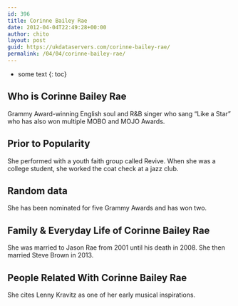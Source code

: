 ```yaml
---
id: 396
title: Corinne Bailey Rae
date: 2012-04-04T22:49:28+00:00
author: chito
layout: post
guid: https://ukdataservers.com/corinne-bailey-rae/
permalink: /04/04/corinne-bailey-rae/
---
```


* some text
{: toc}


## Who is  Corinne Bailey Rae
                  
                  
                  
Grammy Award-winning English soul and R&B singer who sang &#8220;Like a Star&#8221; who has also won multiple MOBO and MOJO Awards.
                  
                
                
                
## Prior to Popularity 
                  
                  
                  
She performed with a youth faith group called Revive. When she was a college student, she worked the coat check at a jazz club.
                  
                
                
                
## Random data 
                  
                  
                  
She has been nominated for five Grammy Awards and has won two.
                  
                
                
                
## Family & Everyday Life of Corinne Bailey Rae
                  
                  
                  
She was married to Jason Rae from 2001 until his death in 2008. She then married Steve Brown in 2013.
                  
                
                
                
## People Related With  Corinne Bailey Rae
                  
                  
                  
She cites Lenny Kravitz as one of her early musical inspirations.
                  
                
              
            
          
          
          
    
    
  
